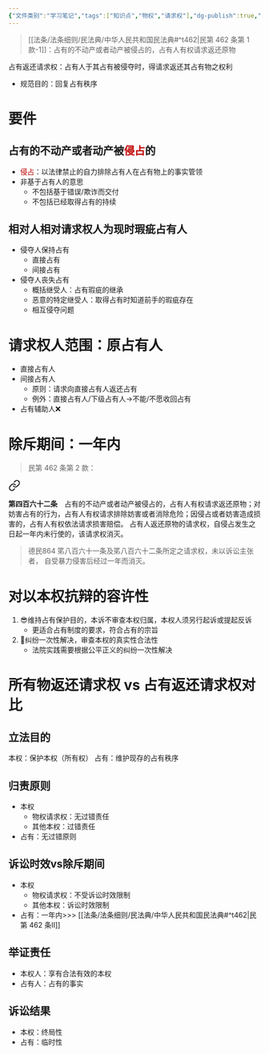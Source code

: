 ```yaml
---
{"文件类别":"学习笔记","tags":["知识点","物权","请求权"],"dg-publish":true,"aliases":["占有回复请求权","占有物返还请求权"],"permalink":"/学习笔记studyup/物权法学/占有返还请求权/","dgPassFrontmatter":true,"created":"2024-10-25T09:58:07.942+08:00","updated":"2024-12-01T19:56:25.593+08:00"}
---
```


>[[法条/法条细则/民法典/中华人民共和国民法典#^t462\|民第 462 条第 1 款-1]]：占有的不动产或者动产被侵占的，占有人有权请求返还原物

占有返还请求权：占有人于其占有被侵夺时，得请求返还其占有物之权利
- 规范目的：回复占有秩序
# 要件
## 占有的不动产或者动产被<font color="#c00000">侵占</font>的
- <font color="#c00000">侵占</font>：以法律禁止的自力排除占有人在占有物上的事实管领
- 非基于占有人的意思
	- 不包括基于错误/欺诈而交付
	- 不包括已经取得占有的持续
## 相对人相对请求权人为现时瑕疵占有人
- 侵夺人保持占有
	- 直接占有
	- 间接占有
- 侵夺人丧失占有
	- 概括继受人：占有瑕疵的继承
	- 恶意的特定继受人：取得占有时知道前手的瑕疵存在
	- 相互侵夺问题
# 请求权人范围：原占有人
- 直接占有人
- 间接占有人
	- 原则：请求向直接占有人返还占有
	- 例外：直接占有人/下级占有人→不能/不愿收回占有
- 占有辅助人❌
# 除斥期间：一年内
>民第 462 条第 2 款：
<div class="transclusion internal-embed is-loaded"><a class="markdown-embed-link" href="/////#t462" aria-label="Open link"><svg xmlns="http://www.w3.org/2000/svg" width="24" height="24" viewBox="0 0 24 24" fill="none" stroke="currentColor" stroke-width="2" stroke-linecap="round" stroke-linejoin="round" class="svg-icon lucide-link"><path d="M10 13a5 5 0 0 0 7.54.54l3-3a5 5 0 0 0-7.07-7.07l-1.72 1.71"></path><path d="M14 11a5 5 0 0 0-7.54-.54l-3 3a5 5 0 0 0 7.07 7.07l1.71-1.71"></path></svg></a><div class="markdown-embed">



**第四百六十二条**　占有的不动产或者动产被侵占的，占有人有权请求返还原物；对妨害占有的行为，占有人有权请求排除妨害或者消除危险；因侵占或者妨害造成损害的，占有人有权依法请求损害赔偿。
占有人返还原物的请求权，自侵占发生之日起一年内未行使的，该请求权消灭。 

</div></div>


>德民864 笫八百六十一条及笫八百六十二条所定之请求权，未以诉讼主张者， 自受暴力侵害后经过一年而消灭。
# 对以本权抗辩的容许性
1. 😎维持占有保护目的，本诉不审查本权归属，本权人须另行起诉或提起反诉
	- 更适合占有制度的要求，符合占有的宗旨
2. 📍纠纷一次性解决，审查本权的真实性合法性
	- 法院实践需要根据公平正义的纠纷一次性解决
# 所有物返还请求权 vs 占有返还请求权对比
## 立法目的
本权：保护本权（所有权）
占有：维护现存的占有秩序
## 归责原则
- 本权
	- 物权请求权：无过错责任
	- 其他本权：过错责任
- 占有：无过错原则
## 诉讼时效vs除斥期间
- 本权
	- 物权请求权：不受诉讼时效限制
	- 其他本权：诉讼时效限制
- 占有：一年内>>> [[法条/法条细则/民法典/中华人民共和国民法典#^t462\|民第 462 条Ⅱ]]
## 举证责任
- 本权人：享有合法有效的本权
- 占有人：占有的事实
## 诉讼结果
- 本权：终局性
- 占有：临时性